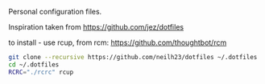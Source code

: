 Personal configuration files.

Inspiration taken from https://github.com/jez/dotfiles

to install - use rcup, from rcm: https://github.com/thoughtbot/rcm

```bash
git clone --recursive https://github.com/neilh23/dotfiles ~/.dotfiles
cd ~/.dotfiles
RCRC="./rcrc" rcup
```
